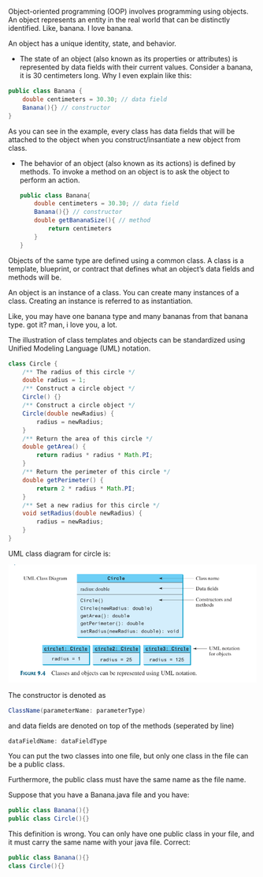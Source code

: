 Object-oriented programming (OOP) involves programming using objects. An object represents an entity in the real world that can be distinctly identified. Like, banana. I love banana.

An object has a unique identity, state, and behavior.
- The state of an object (also known as its properties or attributes) is represented by data fields with their current values. Consider a banana, it is 30 centimeters long. Why I even explain like this:
```java
public class Banana {
	double centimeters = 30.30; // data field
	Banana(){} // constructor
}
```
As you can see in the example, every class has data fields that will be attached to the object when you construct/insantiate a new object from class.
- The behavior of an object (also known as its actions) is defined by methods. To invoke a method on an object is to ask the object to perform an action. 
	```java
	public class Banana{
		double centimeters = 30.30; // data field
		Banana(){} // constructor
		double getBananaSize(){ // method
			return centimeters
		}
	}
	```
	

Objects of the same type are defined using a common class. A class is a template, blueprint, or contract that defines what an object’s data fields and methods will be.

An object is an instance of a class. You can create many instances of a class. Creating an instance is referred
to as instantiation. 

Like, you may have one banana type and many bananas from that banana type. got it? man, i love you, a lot.

The illustration of class templates and objects can be standardized using Unified Modeling Language (UML) notation. 

```java
class Circle {
	/** The radius of this circle */
	double radius = 1;
	/** Construct a circle object */
	Circle() {}
	/** Construct a circle object */
	Circle(double newRadius) {
		radius = newRadius;
	}
	/** Return the area of this circle */
	double getArea() {
		return radius * radius * Math.PI;
	}
	/** Return the perimeter of this circle */
	double getPerimeter() {
		return 2 * radius * Math.PI;
	}
	/** Set a new radius for this circle */
	void setRadius(double newRadius) {
		radius = newRadius;
	}
}
```
UML class diagram for circle is:

![img](https://github.com/canercetin-randomguy/cmpe211-midterm-review/blob/main/9.Objects%20and%20Classes/Pasted%20image%2020221127122817.png)

The constructor is denoted as
```java
ClassName(parameterName: parameterType)
```
and data fields are denoted on top of the methods (seperated by line)
```java
dataFieldName: dataFieldType
```

You can put the two classes into one file, but only one class in the file can be a public class.

Furthermore, the public class must have the same name as the file name.

Suppose that you have a Banana.java file and you have:
```java
public class Banana(){}
public class Circle(){}
```
This definition is wrong. You can only have one public class in your file, and it must carry the same name with your java file.
Correct:
```java
public class Banana(){}
class Circle(){}
```
